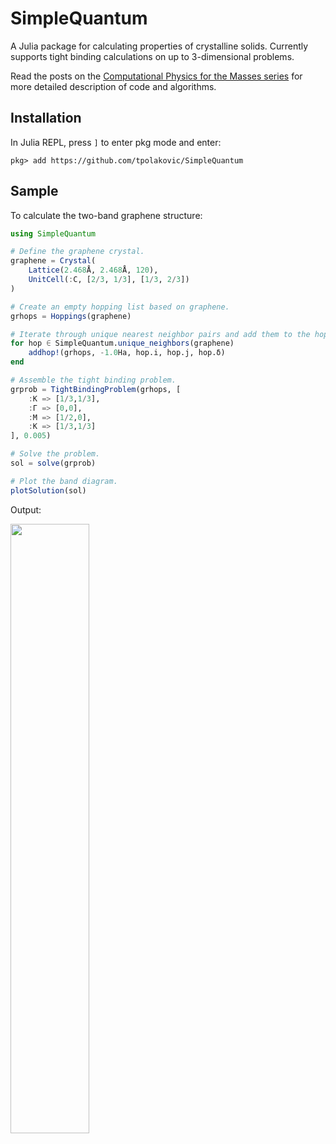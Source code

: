 # SimpleQuantum

A Julia package for calculating properties of crystalline solids. Currently supports tight binding calculations on up to 3-dimensional problems.

Read the posts on the [Computational Physics for the Masses series](https://tpolakovic.github.io) for more detailed description of code and algorithms.

## Installation

In Julia REPL, press `]` to enter pkg mode and enter:

```
pkg> add https://github.com/tpolakovic/SimpleQuantum
```
## Sample

To calculate the two-band graphene structure:

``` julia
using SimpleQuantum

# Define the graphene crystal.
graphene = Crystal(
    Lattice(2.468Å, 2.468Å, 120),
    UnitCell(:C, [2/3, 1/3], [1/3, 2/3])
)

# Create an empty hopping list based on graphene.
grhops = Hoppings(graphene)

# Iterate through unique nearest neighbor pairs and add them to the hopping list.
for hop ∈ SimpleQuantum.unique_neighbors(graphene)
    addhop!(grhops, -1.0Ha, hop.i, hop.j, hop.δ)
end

# Assemble the tight binding problem.
grprob = TightBindingProblem(grhops, [
    :K => [1/3,1/3],
    :Γ => [0,0],
    :M => [1/2,0],
    :K => [1/3,1/3]
], 0.005)

# Solve the problem.
sol = solve(grprob)

# Plot the band diagram.
plotSolution(sol)
```
Output:

<img src="https://user-images.githubusercontent.com/9288586/196821411-d52fd1a1-5ca1-487a-8295-637948a6b750.png" width=50% height=50%>
